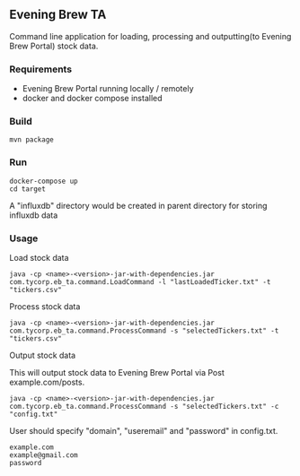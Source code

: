 ## Evening Brew TA
Command line application for loading, processing and outputting(to Evening Brew Portal) stock data.

### Requirements
- Evening Brew Portal running locally / remotely
- docker and docker compose installed
### Build
    mvn package
### Run
    docker-compose up
    cd target

A "influxdb" directory would be created in parent directory for storing influxdb data
### Usage
Load stock data
       
    java -cp <name>-<version>-jar-with-dependencies.jar com.tycorp.eb_ta.command.LoadCommand -l "lastLoadedTicker.txt" -t "tickers.csv"
    
Process stock data
    
    java -cp <name>-<version>-jar-with-dependencies.jar com.tycorp.eb_ta.command.ProcessCommand -s "selectedTickers.txt" -t "tickers.csv"

Output stock data

This will output stock data to Evening Brew Portal via Post example.com/posts.
    
    java -cp <name>-<version>-jar-with-dependencies.jar com.tycorp.eb_ta.command.ProcessCommand -s "selectedTickers.txt" -c "config.txt"
    
User should specify "domain", "useremail" and "password" in config.txt.
    
    example.com
    example@gmail.com
    password
